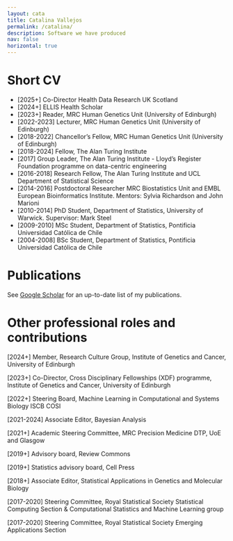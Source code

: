 ```yaml
---
layout: cata
title: Catalina Vallejos
permalink: /catalina/
description: Software we have produced
nav: false
horizontal: true
---
```


# Short CV

<ul class="list-disc">
<li> [2025+] Co-Director Health Data Research UK Scotland</li>
<li> [2024+] ELLIS Health Scholar</li>
<li> [2023+] Reader, MRC Human Genetics Unit (University of Edinburgh) </li>
<li> [2022-2023] Lecturer, MRC Human Genetics Unit (University of Edinburgh) </li>
<li> [2018-2022] Chancellor’s Fellow, MRC Human Genetics Unit (University of Edinburgh) </li>
<li> [2018-2024] Fellow, The Alan Turing Institute </li>
<li> [2017] Group Leader, The Alan Turing Institute - Lloyd’s Register Foundation programme on data-centric engineering </li>
<li> [2016-2018] Research Fellow, The Alan Turing Institute and UCL Department of Statistical Science </li>
<li> [2014-2016] Postdoctoral Researcher MRC Biostatistics Unit and EMBL European Bioinformatics Institute. Mentors: Sylvia Richardson and John Marioni </li>
<li> [2010-2014] PhD Student, Department of Statistics, University of Warwick. Supervisor: Mark Steel </li>
<li> [2009-2010] MSc Student, Department of Statistics, Pontificia Universidad Católica de Chile </li>
<li> [2004-2008] BSc Student, Department of Statistics, Pontificia Universidad Católica de Chile </li>
</ul>

# Publications

See [Google Scholar](https://scholar.google.co.uk/citations?user=lkdrwm0AAAAJ&hl=en) for an up-to-date list of my publications.


# Other professional roles and contributions

[2024+] Member, Research Culture Group, Institute of Genetics and Cancer, University of Edinburgh

[2023+] Co-Director, Cross Disciplinary Fellowships (XDF) programme, Institute of Genetics and Cancer, University of Edinburgh

[2022+] Steering Board, Machine Learning in Computational and Systems Biology ISCB COSI

[2021-2024] Associate Editor, Bayesian Analysis

[2021+] Academic Steering Committee, MRC Precision Medicine DTP, UoE and Glasgow

[2019+] Advisory board, Review Commons

[2019+] Statistics advisory board, Cell Press

[2018+] Associate Editor, Statistical Applications in Genetics and Molecular Biology

[2017-2020] Steering Committee, Royal Statistical Society Statistical Computing Section & Computational Statistics and Machine Learning group

[2017-2020] Steering Committee, Royal Statistical Society Emerging Applications Section
